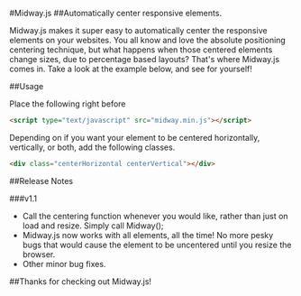 #Midway.js
##Automatically center responsive elements.

Midway.js makes it super easy to automatically center the responsive elements on your websites. You all know and love the absolute positioning centering technique, but what happens when those centered elements change sizes, due to percentage based layouts? That's where Midway.js comes in. Take a look at the example below, and see for yourself!

##Usage

Place the following right before </head>
``` html
<script type="text/javascript" src="midway.min.js"></script>
```

Depending on if you want your element to be centered horizontally, vertically, or both, add the following classes.
``` html
<div class="centerHorizontal centerVertical"></div>
```

##Release Notes

###v1.1
- Call the centering function whenever you would like, rather than just on load and resize. Simply call Midway();
- Midway.js now works with all elements, all the time! No more pesky bugs that would cause the element to be uncentered until you resize the browser.
- Other minor bug fixes.

##Thanks for checking out Midway.js!


